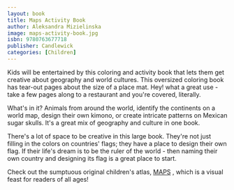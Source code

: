 ```yaml
---
layout: book
title: Maps Activity Book
author: Aleksandra Mizielinska
image: maps-activity-book.jpg
isbn: 9780763677718
publisher: Candlewick
categories: [Children]
---
```

Kids will be entertained by this coloring and activity book that lets them get creative about geography and world cultures. This oversized coloring book has tear-out pages about the size of a place mat. Hey! what a great use - take a few pages along to a restaurant and you're covered, literally.

What's in it? Animals from around the world, identify the continents on a world map, design their own kimono, or create intricate patterns on Mexican sugar skulls. It's a great mix of geography and culture in one book.

There's a lot of space to be creative in this large book. They're not just filling in the colors on countries' flags; they have a place to design their own flag. If their life's dream is to be the ruler of the world - then naming their own country and designing its flag is a great place to start.

Check out the sumptuous original children's atlas, [MAPS](https://www.amazon.ca/gp/product/0763668966/ref=pd_cp_14_1?ie=UTF8&psc=1&refRID=GNYSMD4C8F8JBGT940W9) , which is a visual feast for readers of all ages! 
